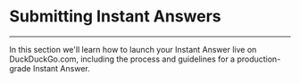 # Submitting Instant Answers

----

In this section we'll learn how to launch your Instant Answer live on DuckDuckGo.com, including the process and guidelines for a production-grade Instant Answer.